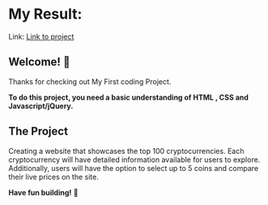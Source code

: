 # My Result:

Link: [ Link to project ](  https://ehaboo.github.io/Cryptoine-Project2/ )


## Welcome! 👋

Thanks for checking out My First coding Project.


**To do this project, you need a basic understanding of HTML , CSS and Javascript/jQuery.**

## The Project

Creating a website that showcases the top 100 cryptocurrencies. Each cryptocurrency will have detailed information available for users to explore. Additionally, users will have the option to select up to 5 coins and compare their live prices on the site.


**Have fun building!** 🚀